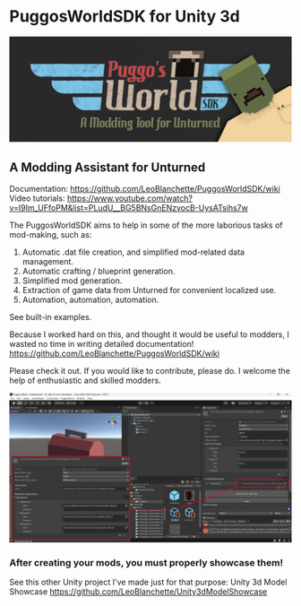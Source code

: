 # PuggosWorldSDK for Unity 3d
![Puggos World SDK for Unturned](https://github.com/LeoBlanchette/PuggosWorldSDK/blob/main/Documentation/Images/PW-SDK.png "Puggos World SDK for Unturned")
## A Modding Assistant for Unturned 
Documentation: https://github.com/LeoBlanchette/PuggosWorldSDK/wiki
Video tutorials: https://www.youtube.com/watch?v=I9Im_UFfoPM&list=PLudU__BG5BNsGnENzvocB-UysATsihs7w

The PuggosWorldSDK aims to help in some of the more laborious tasks of mod-making, such as:

1. Automatic .dat file creation, and simplified mod-related data management.
2. Automatic crafting / blueprint generation. 
3. Simplified mod generation.
4. Extraction of game data from Unturned for convenient localized use.
5. Automation, automation, automation.

See built-in examples.

Because I worked hard on this, and thought it would be useful to modders, I wasted no time in writing detailed documentation! https://github.com/LeoBlanchette/PuggosWorldSDK/wiki

Please check it out. If you would like to contribute, please do. I welcome the help of enthusiastic and skilled modders. 

![Tool Box Unturned Mod: Created with the help of PuggosWorldSDK, Unturned Modding Assistent](https://github.com/LeoBlanchette/PuggosWorldSDK/blob/main/Documentation/Images/11-crafting.png?raw=true)

### After creating your mods, you must properly showcase them! 

See this other Unity project I've made just for that purpose: Unity 3d Model Showcase https://github.com/LeoBlanchette/Unity3dModelShowcase
